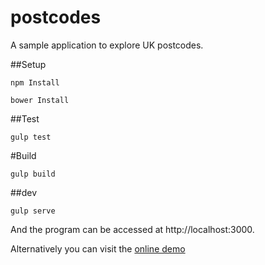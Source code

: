 # postcodes
A sample application to explore UK postcodes.

##Setup

    npm Install

    bower Install

##Test

    gulp test

#Build

    gulp build

##dev

    gulp serve

And the program can be accessed at http://localhost:3000.

Alternatively you can visit the [online demo](https://iit-federico-bozzini.github.io/postcodes/#/CR0%200ZW)
